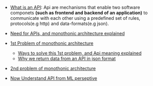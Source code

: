 - [What is an API](https://youtu.be/WJKsPchji0Q?si=X4Kx7qvOXXtnIEmc&t=527):
Api are mechanisms that enable two software componets **(such as frontend and backend of an application)** to communicate with each other using a predefined set of rules, protocols(e.g http) and data-formats(e.g json).


- [Need for APIs, and monothonic architecture explained](https://youtu.be/WJKsPchji0Q?si=gZ6yjygKsM-d3Zvz&t=857)

- [1st Problem of monothonic architecture](https://youtu.be/WJKsPchji0Q?si=CslUupQ7gZqAxFQp&t=1177)
    - [Ways to solve this 1st problem, and Api meaning explained](https://youtu.be/WJKsPchji0Q?si=qbp9HReC93K9-dJY&t=1407)
    - [Why we return data from an API in json format](https://youtu.be/WJKsPchji0Q?si=67rKTwq_-KIgyjmt&t=1817)

- [2nd problem of monothonic architecture](https://youtu.be/WJKsPchji0Q?si=BUNFEJ9IJJvX1bTo&t=1947)

- [Now Understand API from ML perseptive](https://youtu.be/WJKsPchji0Q?si=fmvzzCIGsXW-ngbt&t=2237)